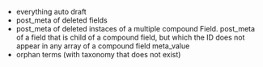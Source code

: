 
* everything auto draft
* post_meta of deleted fields
* post_meta of deleted instaces of a multiple compound Field. post_meta of a field that is child of a compound field, but which the ID does not appear in any array of a compound field meta_value
* orphan terms (with taxonomy that does not exist)